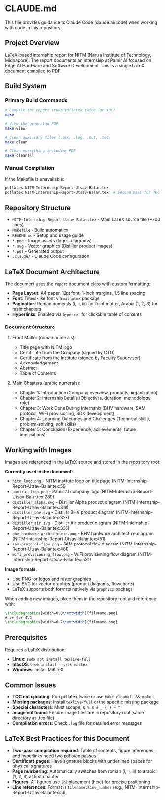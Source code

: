# CLAUDE.md

This file provides guidance to Claude Code (claude.ai/code) when working with code in this repository.

## Project Overview

LaTeX-based internship report for NITM (Narula Institute of Technology, Midnapore). The report documents an internship at Pamir AI focused on Edge AI Hardware and Software Development. This is a single LaTeX document compiled to PDF.

## Build System

### Primary Build Commands

```bash
# Compile the report (runs pdflatex twice for TOC)
make

# View the generated PDF
make view

# Clean auxiliary files (.aux, .log, .out, .toc)
make clean

# Clean everything including PDF
make cleanall
```

### Manual Compilation
If the Makefile is unavailable:
```bash
pdflatex NITM-Internship-Report-Utsav-Balar.tex
pdflatex NITM-Internship-Report-Utsav-Balar.tex  # Second pass for TOC
```

## Repository Structure

- `NITM-Internship-Report-Utsav-Balar.tex` - Main LaTeX source file (~700 lines)
- `Makefile` - Build automation
- `README.md` - Setup and usage guide
- `*.png` - Image assets (logos, diagrams)
- `*.svg` - Vector graphics (Distiller product images)
- `*.pdf` - Generated output
- `.claude/` - Claude Code configuration

## LaTeX Document Architecture

The document uses the `report` document class with custom formatting:

- **Page Layout**: A4 paper, 12pt font, 1-inch margins, 1.5 line spacing
- **Font**: Times-like font via `mathptmx` package
- **Pagination**: Roman numerals (i, ii, iii) for front matter, Arabic (1, 2, 3) for main chapters
- **Hyperlinks**: Enabled via `hyperref` for clickable table of contents

### Document Structure
1. Front Matter (roman numerals):
   - Title page with NITM logo
   - Certificate from the Company (signed by CTO)
   - Certificate from the Institute (signed by Faculty Supervisor)
   - Acknowledgement
   - Abstract
   - Table of Contents

2. Main Chapters (arabic numerals):
   - Chapter 1: Introduction (Company overview, products, organization)
   - Chapter 2: Internship Details (Objectives, duration, methodology, role)
   - Chapter 3: Work Done During Internship (BHV hardware, SAM protocol, WiFi provisioning, SDK development)
   - Chapter 4: Learning Outcomes and Challenges (Technical skills, problem-solving, soft skills)
   - Chapter 5: Conclusion (Experience, achievements, future implications)

## Working with Images

Images are referenced in the LaTeX source and stored in the repository root:

**Currently used in the document:**
- `nitm_logo.png` - NITM institute logo on title page (NITM-Internship-Report-Utsav-Balar.tex:59)
- `pamirai_logo.png` - Pamir AI company logo (NITM-Internship-Report-Utsav-Balar.tex:289)
- `distiller_alpha.svg` - Distiller Alpha product diagram (NITM-Internship-Report-Utsav-Balar.tex:319)
- `distiller_bhv.svg` - Distiller BHV product diagram (NITM-Internship-Report-Utsav-Balar.tex:327)
- `distiller_air.svg` - Distiller Air product diagram (NITM-Internship-Report-Utsav-Balar.tex:335)
- `bhv_hardware_architecture.png` - BHV hardware architecture diagram (NITM-Internship-Report-Utsav-Balar.tex:451)
- `sam-protocol-flow.png` - SAM protocol flow diagram (NITM-Internship-Report-Utsav-Balar.tex:481)
- `wifi_provisioning_flow.png` - WiFi provisioning flow diagram (NITM-Internship-Report-Utsav-Balar.tex:531)

**Image formats:**
- Use PNG for logos and raster graphics
- Use SVG for vector graphics (product diagrams, flowcharts)
- LaTeX supports both formats natively via `graphicx` package

When adding new images, place them in the repository root and reference with:
```latex
\includegraphics[width=0.8\textwidth]{filename.png}
# or for SVG
\includegraphics[width=0.7\textwidth]{filename.svg}
```

## Prerequisites

Requires a LaTeX distribution:
- **Linux**: `sudo apt install texlive-full`
- **macOS**: `brew install --cask mactex`
- **Windows**: Install MiKTeX

## Common Issues

- **TOC not updating**: Run pdflatex twice or use `make cleanall && make`
- **Missing packages**: Install `texlive-full` or the specific missing package
- **Special characters**: Must escape: `& % $ # _ { } ~ ^`
- **Image not found**: Ensure image files are in repository root (same directory as .tex file)
- **Compilation errors**: Check `.log` file for detailed error messages

## LaTeX Best Practices for this Document

- **Two-pass compilation required**: Table of contents, figure references, and hyperlinks need two pdflatex passes
- **Certificate pages**: Have signature blocks with underlined spaces for physical signatures
- **Page numbering**: Automatically switches from roman (i, ii, iii) to arabic (1, 2, 3) at first chapter
- **Figures**: All figures use `[h]` placement (here) for precise positioning
- **Line references**: Format is `filename:line_number` (e.g., NITM-Internship-Report-Utsav-Balar.tex:59)
